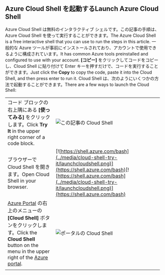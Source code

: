 
## <a name="launch-azure-cloud-shell"></a><span data-ttu-id="3248c-101">Azure Cloud Shell を起動する</span><span class="sxs-lookup"><span data-stu-id="3248c-101">Launch Azure Cloud Shell</span></span>

<span data-ttu-id="3248c-102">Azure Cloud Shell は無料のインタラクティブ シェルです。この記事の手順は、Azure Cloud Shell を使って実行することができます。</span><span class="sxs-lookup"><span data-stu-id="3248c-102">The Azure Cloud Shell is a free interactive shell that you can use to run the steps in this article.</span></span> <span data-ttu-id="3248c-103">一般的な Azure ツールが事前にインストールされており、アカウントで使用できるように構成されています。</span><span class="sxs-lookup"><span data-stu-id="3248c-103">It has common Azure tools preinstalled and configured to use with your account.</span></span> <span data-ttu-id="3248c-104">**[コピー]** をクリックしてコードをコピーし、Cloud Shell に貼り付けて Enter キーを押すだけで、コードを実行することができます。</span><span class="sxs-lookup"><span data-stu-id="3248c-104">Just click the **Copy** to copy the code, paste it into the Cloud Shell, and then press enter to run it.</span></span>  <span data-ttu-id="3248c-105">Cloud Shell は、次のようにいくつかの方法で起動することができます。</span><span class="sxs-lookup"><span data-stu-id="3248c-105">There are a few ways to launch the Cloud Shell:</span></span>

|  |   |
|-----------------------------------------------|---|
| <span data-ttu-id="3248c-106">コード ブロックの右上隅にある **[使ってみる]** をクリックします。</span><span class="sxs-lookup"><span data-stu-id="3248c-106">Click **Try It** in the upper right corner of a code block.</span></span> | ![この記事の Cloud Shell](../media/cloud-shell-try-it/cli-try-it.png) |
| <span data-ttu-id="3248c-108">ブラウザーで Cloud Shell を開きます。</span><span class="sxs-lookup"><span data-stu-id="3248c-108">Open Cloud Shell in your browser.</span></span> | <span data-ttu-id="3248c-109">[![https://shell.azure.com/bash](../media/cloud-shell-try-it/launchcloudshell.png)](https://shell.azure.com/bash)</span><span class="sxs-lookup"><span data-stu-id="3248c-109">[![https://shell.azure.com/bash](../media/cloud-shell-try-it/launchcloudshell.png)](https://shell.azure.com/bash)</span></span> |
| <span data-ttu-id="3248c-110">[Azure Portal](https://portal.azure.com) の右上のメニューの **[Cloud Shell]** ボタンをクリックします。</span><span class="sxs-lookup"><span data-stu-id="3248c-110">Click the **Cloud Shell** button on the menu in the upper right of the [Azure portal](https://portal.azure.com).</span></span> |    ![ポータルの Cloud Shell](../media/cloud-shell-try-it/cloud-shell-menu.png) |
|  |  |

